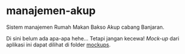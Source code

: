 # manajemen-akup
Sistem manajemen Rumah Makan Bakso Akup cabang Banjaran.

Di sini belum ada apa-apa hehe... Tetapi jangan kecewa! *Mock-up* dari aplikasi ini dapat dilihat di folder [mockups](https://github.com/renaism/manajemen-akup/tree/master/mockups).
